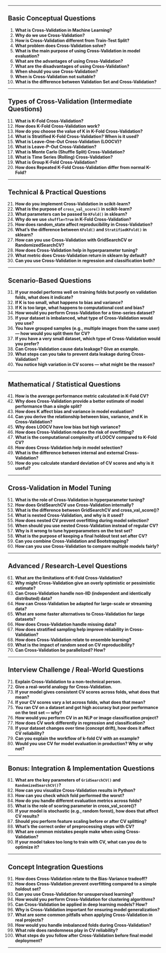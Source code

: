 
---

##  **Basic Conceptual Questions**

1. **What is Cross-Validation in Machine Learning?**
2. **Why do we use Cross-Validation?**
3. **How is Cross-Validation different from Train-Test Split?**
4. **What problem does Cross-Validation solve?**
5. **What is the main purpose of using Cross-Validation in model evaluation?**
6. **What are the advantages of using Cross-Validation?**
7. **What are the disadvantages of using Cross-Validation?**
8. **When should you use Cross-Validation?**
9. **When is Cross-Validation not suitable?**
10. **What is the difference between Validation Set and Cross-Validation?**

---

##  **Types of Cross-Validation (Intermediate Questions)**

11. **What is K-Fold Cross-Validation?**
12. **How does K-Fold Cross-Validation work?**
13. **How do you choose the value of K in K-Fold Cross-Validation?**
14. **What is Stratified K-Fold Cross-Validation? When is it used?**
15. **What is Leave-One-Out Cross-Validation (LOOCV)?**
16. **What is Leave-P-Out Cross-Validation?**
17. **What is Monte Carlo (Shuffle Split) Cross-Validation?**
18. **What is Time Series (Rolling) Cross-Validation?**
19. **What is Group K-Fold Cross-Validation?**
20. **How does Repeated K-Fold Cross-Validation differ from normal K-Fold?**

---

##  **Technical & Practical Questions**

21. **How do you implement Cross-Validation in scikit-learn?**
22. **What is the purpose of `cross_val_score()` in scikit-learn?**
23. **What parameters can be passed to `KFold()` in sklearn?**
24. **Why do we use `shuffle=True` in K-Fold Cross-Validation?**
25. **How does random_state affect reproducibility in Cross-Validation?**
26. **What’s the difference between `KFold()` and `StratifiedKFold()` in sklearn?**
27. **How can you use Cross-Validation with GridSearchCV or RandomizedSearchCV?**
28. **How does Cross-Validation help in hyperparameter tuning?**
29. **What metric does Cross-Validation return in sklearn by default?**
30. **Can you use Cross-Validation in regression and classification both?**

---

##  **Scenario-Based Questions**

31. **If your model performs well on training folds but poorly on validation folds, what does it indicate?**
32. **If K is too small, what happens to bias and variance?**
33. **If K is too large, what happens to computational cost and bias?**
34. **How would you perform Cross-Validation for a time-series dataset?**
35. **If your dataset is imbalanced, what type of Cross-Validation would you use?**
36. **You have grouped samples (e.g., multiple images from the same user) — how would you split them for CV?**
37. **If you have a very small dataset, which type of Cross-Validation would you prefer?**
38. **Can Cross-Validation cause data leakage? Give an example.**
39. **What steps can you take to prevent data leakage during Cross-Validation?**
40. **You notice high variation in CV scores — what might be the reason?**

---

##  **Mathematical / Statistical Questions**

41. **How is the average performance metric calculated in K-Fold CV?**
42. **Why does Cross-Validation provide a better estimate of model performance than a single split?**
43. **How does K affect bias and variance in model evaluation?**
44. **Can you derive the relationship between bias, variance, and K in Cross-Validation?**
45. **Why does LOOCV have low bias but high variance?**
46. **How does Cross-Validation reduce the risk of overfitting?**
47. **What is the computational complexity of LOOCV compared to K-Fold CV?**
48. **How does Cross-Validation help in model selection?**
49. **What is the difference between internal and external Cross-Validation?**
50. **How do you calculate standard deviation of CV scores and why is it useful?**

---

##  **Cross-Validation in Model Tuning**

51. **What is the role of Cross-Validation in hyperparameter tuning?**
52. **How does GridSearchCV use Cross-Validation internally?**
53. **What is the difference between GridSearchCV and cross_val_score()?**
54. **What is nested Cross-Validation, and why is it used?**
55. **How does nested CV prevent overfitting during model selection?**
56. **When should you use nested Cross-Validation instead of regular CV?**
57. **Why is it wrong to tune hyperparameters on the test set?**
58. **What is the purpose of keeping a final holdout test set after CV?**
59. **Can you combine Cross-Validation and Bootstrapping?**
60. **How can you use Cross-Validation to compare multiple models fairly?**

---

##  **Advanced / Research-Level Questions**

61. **What are the limitations of K-Fold Cross-Validation?**
62. **Why might Cross-Validation give an overly optimistic or pessimistic estimate?**
63. **Can Cross-Validation handle non-IID (independent and identically distributed) data?**
64. **How can Cross-Validation be adapted for large-scale or streaming data?**
65. **What are some faster alternatives to Cross-Validation for large datasets?**
66. **How does Cross-Validation handle missing data?**
67. **How does stratified sampling help improve reliability in Cross-Validation?**
68. **How does Cross-Validation relate to ensemble learning?**
69. **What is the impact of random seed on CV reproducibility?**
70. **Can Cross-Validation be parallelized? How?**

---

##  **Interview Challenge / Real-World Questions**

71. **Explain Cross-Validation to a non-technical person.**
72. **Give a real-world analogy for Cross-Validation.**
73. **If your model gives consistent CV scores across folds, what does that mean?**
74. **If your CV scores vary a lot across folds, what does that mean?**
75. **You ran CV on a dataset and got high accuracy but poor performance on the test set — why?**
76. **How would you perform CV in an NLP or image classification project?**
77. **How does CV work differently in regression and classification?**
78. **If your dataset changes over time (concept drift), how does it affect CV reliability?**
79. **Can you explain the workflow of k-fold CV with an example?**
80. **Would you use CV for model evaluation in production? Why or why not?**

---

##  **Bonus: Integration & Implementation Questions**

81. **What are the key parameters of `GridSearchCV()` and `RandomizedSearchCV()`?**
82. **How can you visualize Cross-Validation results in Python?**
83. **How can you check which fold performed the worst?**
84. **How do you handle different evaluation metrics across folds?**
85. **What is the role of scoring parameter in cross_val_score()?**
86. **If your model is stochastic (e.g., random forest), how does that affect CV results?**
87. **Should you perform feature scaling before or after CV splitting?**
88. **What’s the correct order of preprocessing steps with CV?**
89. **What are common mistakes people make when using Cross-Validation?**
90. **If your model takes too long to train with CV, what can you do to optimize it?**

---

##  **Concept Integration Questions**

91. **How does Cross-Validation relate to the Bias-Variance tradeoff?**
92. **How does Cross-Validation prevent overfitting compared to a simple holdout set?**
93. **Can you use Cross-Validation for unsupervised learning?**
94. **How would you perform Cross-Validation for clustering algorithms?**
95. **Can Cross-Validation be applied in deep learning models? How?**
96. **Why is Cross-Validation important for ensuring model generalization?**
97. **What are some common pitfalls when applying Cross-Validation in real projects?**
98. **How would you handle imbalanced folds during Cross-Validation?**
99. **What role does randomness play in CV reliability?**
100. **What steps do you follow after Cross-Validation before final model deployment?**

---
